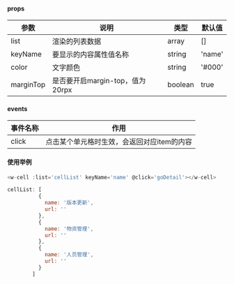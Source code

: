 #### props

|参数|说明|类型|默认值|
|-|-|-|-|
|list|渲染的列表数据|array|[]|
|keyName|要显示的内容属性值名称|string|'name'|
|color|文字颜色|string|'#000'|
|marginTop|是否要开启margin-top，值为20rpx|boolean|true|


#### events

|事件名称|作用|
|-|-|
|click|点击某个单元格时生效，会返回对应item的内容|


#### 使用举例

```javascript
<w-cell :list='cellList' keyName='name' @click='goDetail'></w-cell>

cellList: [
          {
            name: '版本更新',
            url: ''
          },
          {
            name: '物资管理',
            url: ''
          },
          {
            name: '人员管理',
            url: ''
          }
        ]
```